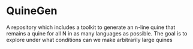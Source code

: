 # QuineGen
A repository which includes a toolkit to generate an n-line quine that remains a quine for all N in as many languages as possible. The goal is to explore under what conditions can we make arbitrarily large quines
